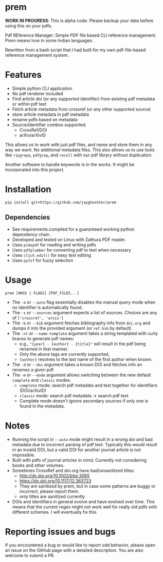 # prem

**WORK IN PROGRESS**: This is alpha code. Please backup your data before using this on your pdfs.

Pdf REference Manager: Simple PDF file based CLI reference management. Prem means love in some Indian languages.

Rewritten from a bash script that I had built for my own pdf-file-based reference management system.

# Features

- Simple python CLI application
- No pdf renderer included
- Find article doi (or any supported identifier) from existing pdf metadata or within pdf text
- Fetch article metadata from crossref (or any other supported source)
- store article metadata in pdf metadata
- rename pdfs based on metadata
- Source/identifier combos supported:
    - CrossRef/DOI
    - arXiv/arXivID

This allows us to work with just pdf files, and name and store them in any way we want. No additional metadata files. This also allows us to use tools like `ripgrepa`, `pdfgrep`, and `recoll` with our pdf library without duplication.

Another software to handle keywords is in the works. It might be incorporated into this project.

# Installation

```
pip install git+https://github.com/jayghoshter/prem
```

## Dependencies

- See requirements.compiled for a guaranteed working python dependency chain.
- Developed and tested on Linux with Zathura PDF reader.
- Uses `pikepdf` for reading and writing pdfs
- Uses `pdfplumber` for converting pdf to text when necessary
- Uses `click.edit()` for easy text editing
- Uses `pyfzf` for fuzzy selection

# Usage

```
prem [ARGS | FLAGS] [PDF_FILES...]
```

- The `-a` or `--auto` flag essentially disables the manual query mode when no identifier is automatically found.
- The `-s` or `--sources` argument expects a list of sources. Choices are any of `['crossref', 'arxiv']`
- The `-b` or `--bib` argument fetches bibliography info from `doi.org` and dumps it into the provided argument (or `ref.bib` by default)
- The `-nt` or `--name-template` argument takes a string templated with curly braces to generate pdf names:
    - e.g., `"{year} - {author} - {title}"` will result in the pdf being renamed in that manner. 
    - Only the above tags are currently supported, 
    - `{author}` resolves to the last name of the first author when known.
- The `-d` or `--doi` argument takes a known DOI and fetches info an renames a given pdf.
- The `-m` or `--mode` argument allows switching between the new default `complete` and `classic` modes. 
    - `complete` mode: search pdf metadata and text together for identifiers (DOI/arXivID)
    - `classic` mode: search pdf metadata -> search pdf text
    - Complete mode doesn't ignore secondary sources if only one is found in the metadata.

# Notes
- Running the script in `--auto` mode might result in a wrong doi and bad metadata due to incorrect parsing of pdf text. Typically this would result in an invalid DOI, but a valid DOI for another journal article is not impossible.
- Built with pdfs of journal articles in mind. Currently not considering books and other volumes.
- Sometimes CrossRef and doi.org have bad/unsanitized titles: 
    - http://dx.doi.org/10.1002/btpr.3065
    - https://dx.doi.org/10.1117/12.363723
    - They are sanitized by prem, but in case some patterns are buggy or incorrect, please report them.
    - only titles are sanitized currently
- DOIs and identifiers in general evolve and have evolved over time. This means that the current regex might not work well for really old pdfs with different schemes. I will eventually fix this.

# Reporting issues and bugs
If you encountered a bug or would like to report odd behavior, please open an issue on the GitHub page with a detailed description. You are also welcome to submit a PR.
